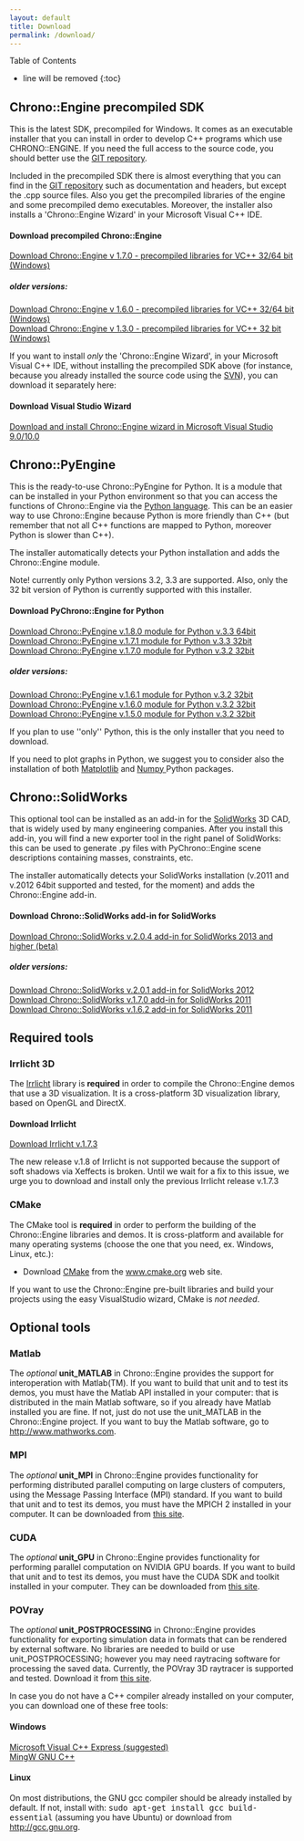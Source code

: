```yaml
---
layout: default
title: Download
permalink: /download/
---
```


Table of Contents

* line will be removed
{:toc}

Chrono::Engine precompiled SDK
------------------------------

This is the latest SDK, precompiled for Windows. It comes as an
executable installer that you can install in order to develop C++
programs which use CHRONO::ENGINE. If you need the full access to the
source code, you should better use the [GIT
repository](GIT_repository "wikilink").

Included in the precompiled SDK there is almost everything that you can
find in the [GIT repository](GIT_repository "wikilink") such as
documentation and headers, but except the .cpp source files. Also you
get the precompiled libraries of the engine and some precompiled demo
executables. Moreover, the installer also installs a 'Chrono::Engine
Wizard' in your Microsoft Visual C++ IDE.

<div class="well">
<h4> <span class="glyphicon glyphicon-download-alt"></span> Download precompiled Chrono::Engine</h4>
<a href="http://www.chronoengine.info/download/ChronoEngine_v1.7.0.exe">Download Chrono::Engine v 1.7.0 - precompiled libraries for VC++ 32/64 bit (Windows)</a>

<h5> older versions:</h5>
<a href="http://www.chronoengine.info/download/ChronoEngine_v1.6.0.exe">Download Chrono::Engine v 1.6.0 - precompiled libraries for VC++ 32/64 bit (Windows)</a><br />
<a href="http://www.chronoengine.info/download/ChronoEngine_v1.3.0.exe">Download Chrono::Engine v 1.3.0 - precompiled libraries for VC++ 32 bit (Windows)</a>

</div>

If you want to install *only* the 'Chrono::Engine Wizard', in your
Microsoft Visual C++ IDE, without installing the precompiled SDK above
(for instance, because you already installed the source code using the
[SVN](SVN_repository "wikilink")), you can download it separately here:
<div class="well">
<h4> Download Visual Studio Wizard</h4>
<a href="http://www.chronoengine.info/download/ChronoEngine_wizard_v1.7.0.exe">Download and install Chrono::Engine wizard in Microsoft Visual Studio 9.0/10.0</a>
</div>

Chrono::PyEngine
----------------

This is the ready-to-use Chrono::PyEngine for Python. It is a module
that can be installed in your Python environment so that you can access
the functions of Chrono::Engine via the [Python
language](http://www.python.org). This can be an easier way to use
Chrono::Engine because Python is more friendly than C++ (but remember
that not all C++ functions are mapped to Python, moreover Python is
slower than C++).

The installer automatically detects your Python installation and adds
the Chrono::Engine module.

Note! currently only Python versions 3.2, 3.3 are supported. Also, only
the 32 bit version of Python is currently supported with this installer.


<div class="well">
<h4> <span class="glyphicon glyphicon-download-alt"></span> Download PyChrono::Engine for Python</h4>

<a href="http://www.chronoengine.info/download/PyChronoEngine_v1.8.0.exe"> Download Chrono::PyEngine v.1.8.0 module for Python v.3.3 64bit</a><br />
<a href="http://www.chronoengine.info/download/PyChronoEngine_v1.7.1.exe"> Download Chrono::PyEngine v.1.7.1 module for Python v.3.3 32bit</a><br />
<a href="http://www.chronoengine.info/download/PyChronoEngine_v1.7.0.exe"> Download Chrono::PyEngine v.1.7.0 module for Python v.3.2 32bit</a><br />

<h5> older versions:</h5>

<a href="http://www.chronoengine.info/download/ChronoEngine_for_Python_v1.61.exe"> Download Chrono::PyEngine v.1.6.1 module for Python v.3.2 32bit</a><br />
<a href="http://www.chronoengine.info/download/ChronoEngine_for_Python_v1.60.exe"> Download Chrono::PyEngine v.1.6.0 module for Python v.3.2 32bit</a><br />
<a href="http://www.chronoengine.info/download/ChronoEngine_for_Python_v1.50.exe"> Download Chrono::PyEngine v.1.5.0 module for Python v.3.2 32bit</a>

</div>

<span class="label label-info"><span class="glyphicon glyphicon-info-sign"></span></span> If you plan to use ''only'' Python, this is the only installer that you need to download.

<span class="label label-info"><span class="glyphicon glyphicon-info-sign"></span></span> If you need to plot graphs in Python, we suggest you to consider also the installation of both <a href="http://matplotlib.org/downloads.html"> Matplotlib</a>  and <a href="http://www.numpy.org/"> Numpy </a> Python packages.

Chrono::SolidWorks
------------------

This optional tool can be installed as an add-in for the
[SolidWorks](http://www.SolidWorks.com) 3D CAD, that is widely used by
many engineering companies. After you install this add-in, you will find
a new exporter tool in the right panel of SolidWorks: this can be used
to generate .py files with PyChrono::Engine scene descriptions
containing masses, constraints, etc.

The installer automatically detects your SolidWorks installation (v.2011
and v.2012 64bit supported and tested, for the moment) and adds the
Chrono::Engine add-in.

<div class="well">
<h4> <span class="glyphicon glyphicon-download-alt"></span> Download Chrono::SolidWorks add-in for SolidWorks</h4>
<a href="http://www.chronoengine.info/download/ChronoEngine_SolidWorks_v2.04.exe"> Download Chrono::SolidWorks v.2.0.4 add-in for SolidWorks 2013 and higher (beta)</a><br />

<h5> older versions:</h5>

<a href="http://www.chronoengine.info/download/ChronoEngine_SolidWorks_v2.01.exe"> Download Chrono::SolidWorks v.2.0.1 add-in for SolidWorks 2012</a><br />
<a href="http://www.chronoengine.info/download/ChronoEngine_SolidWorks_v1.70.exe"> Download Chrono::SolidWorks v.1.7.0 add-in for SolidWorks 2011</a><br />
<a href="http://www.chronoengine.info/download/ChronoEngine_SolidWorks_v1.62.exe"> Download Chrono::SolidWorks v.1.6.2 add-in for SolidWorks 2011</a>

</div>

Required tools
--------------

### Irrlicht 3D

The [Irrlicht](http://irrlicht.sourceforge.net/downloads.html) library
is **required** in order to compile the Chrono::Engine demos that use a
3D visualization. It is a cross-platform 3D visualization library, based
on OpenGL and DirectX.

<div class="well">
<h4> <span class="glyphicon glyphicon-download-alt"></span> Download Irrlicht</h4>
<a href="http://downloads.sourceforge.net/irrlicht/irrlicht-1.7.3.zip">Download Irrlicht v.1.7.3 </a>
</div>

<span class="label label-danger"><span class="glyphicon glyphicon-exclamation-sign"></span></span> The new release v.1.8 of Irrlicht is not supported because the support of soft shadows via Xeffects is broken. Until we wait for a fix to this issue, we urge you to download and install only the previous Irrlicht release v.1.7.3

### CMake

The CMake tool is **required** in order to perform the building of the
Chrono::Engine libraries and demos. It is cross-platform and available
for many operating systems (choose the one that you need, ex. Windows,
Linux, etc.):

-   Download [CMake](http://www.cmake.org/cmake/resources/software.html)
    from the www.cmake.org web site.

If you want to use the Chrono::Engine pre-built libraries and build your
projects using the easy VisualStudio wizard, CMake is *not needed*.

Optional tools
--------------

### Matlab

The *optional* **unit\_MATLAB** in Chrono::Engine provides the support
for interoperation with Matlab(TM). If you want to build that unit and
to test its demos, you must have the Matlab API installed in your
computer: that is distributed in the main Matlab software, so if you
already have Matlab installed you are fine. If not, just do not use the
unit\_MATLAB in the Chrono::Engine project. If you want to buy the
Matlab software, go to
[<http://www.mathworks.com>](http://www.mathworks.com).

### MPI

The *optional* **unit\_MPI** in Chrono::Engine provides functionality
for performing distributed parallel computing on large clusters of
computers, using the Message Passing Interface (MPI) standard. If you
want to build that unit and to test its demos, you must have the MPICH 2
installed in your computer. It can be downloaded from [this
site](http://www.mcs.anl.gov/research/projects/mpich2/downloads/index.php?s=downloads).

### CUDA

The *optional* **unit\_GPU** in Chrono::Engine provides functionality
for performing parallel computation on NVIDIA GPU boards. If you want to
build that unit and to test its demos, you must have the CUDA SDK and
toolkit installed in your computer. They can be downloaded from [this
site](http://developer.nvidia.com/object/cuda_downloads.html).

### POVray

The *optional* **unit\_POSTPROCESSING** in Chrono::Engine provides
functionality for exporting simulation data in formats that can be
rendered by external software. No libraries are needed to build or use
unit\_POSTPROCESSING; however you may need raytracing software for
processing the saved data. Currently, the POVray 3D raytracer is
supported and tested. Download it from [this
site](http://www.povray.org).

<div class="well">
<p>In case you do not have a C++ compiler already installed on your computer, you can download one of these free tools:</p>

<h4> Windows </h4>
<a href="http://www.microsoft.com/express/Windows"> Microsoft Visual C++ Express (suggested)</a><br />
<a href="http://www.mingw.org/wiki/InstallationHOWTOforMinGW"> MingW GNU C++</a>
<p></p>
<h4> Linux </h4>
On most distributions, the GNU gcc compiler should be already installed by default. If not, install with:  <tt>sudo apt-get install gcc build-essential</tt> (assuming you have Ubuntu) or download from <a href="http://gcc.gnu.org"> http://gcc.gnu.org</a>.
</div>
